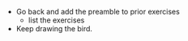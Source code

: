* Go back and add the preamble to prior exercises
    * list the exercises
* Keep drawing the bird.
